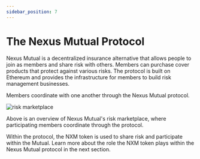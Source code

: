 ```yaml
---
sidebar_position: 7
---
```


# The Nexus Mutual Protocol

Nexus Mutual is a decentralized insurance alternative that allows people to join as members and share risk with others. Members can purchase cover products that protect against various risks. The protocol is built on Ethereum and provides the infrastructure for members to build risk management businesses.

Members coordinate with one another through the Nexus Mutual protocol. 

![risk marketplace](pathname:///img/RiskMarketplace.png)

Above is an overview of Nexus Mutual's risk marketplace, where participating members coordinate through the protocol.

Within the protocol, the NXM token is used to share risk and participate within the Mutual. Learn more about the role the NXM token plays within the Nexus Mutual protocol in the next section.
